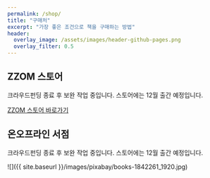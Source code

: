 ```yaml
---
permalink: /shop/
title: "구매처"
excerpt: "가장 좋은 조건으로 책을 구매하는 방법"
header:
  overlay_image: /assets/images/header-github-pages.png
  overlay_filter: 0.5
---
```


## ZZOM 스토어

크라우드펀딩 종료 후 보완 작업 중입니다. 스토어에는 12월 출간 예정입니다.

<!--
![]({{ site.baseurl }}/assets/images/shop/ZZOM store.png)
-->
<a href="https://smartstore.naver.com/zzom" target="_blank" class="btn btn--info">ZZOM 스토어 바로가기</a>

## 온오프라인 서점

크라우드펀딩 종료 후 보완 작업 중입니다. 스토어에는 12월 출간 예정입니다.

![]({{ site.baseurl }}/images/pixabay/books-1842261_1920.jpg)

<!-- 
<a href="https://product.kyobobook.co.kr/detail/S000200083569" target="_blank" class="btn btn--info">교보문고 바로가기</a>
<a href="https://www.aladin.co.kr/shop/wproduct.aspx?ItemId=304705923" target="_blank" class="btn btn--info">알라딘 바로가기</a>
<a href="http://www.yes24.com/Product/Goods/115143425" target="_blank" class="btn btn--info">Yes24 바로가기</a>
-->

<!--
* 기본 10% 할인 (추가 5% 간접 할인)
* 배송료 무료 (도서 산간지역 제외)
* 문화비 소득공제 신청 가능
* 플랫폼 자체 혜택
-->

<!--

## 구매처 정하는 방법

![]({{ site.baseurl }}/images/pixabay/hd-wallpaper-1872682_1280.jpg)

* EPUB 전자책이 필요한 경우 <a href="https://product.kyobobook.co.kr/detail/S000200083569" target="_blank" class="btn btn--info">교보문고</a>
* PDF 전자책이 필요한 경우 <a href="https://www.aladin.co.kr/shop/wproduct.aspx?ItemId=304705923" target="_blank" class="btn btn--info">알라딘</a> <a href="http://www.yes24.com/Product/Goods/115143425" target="_blank" class="btn btn--info">Yes24</a>
* 종이책이 바로 필요한 경우: <a href="https://www.kyobobook.co.kr/barodrim" target="_blank" class="btn btn--info">교보문고 바로드림</a>
* 독자 혜택을 우선할 경우: 가장 유리한 조건의 플랫폼 
* 출판사 혜택을 우선할 경우 <a href="https://smartstore.naver.com/zzom/products/7616969339" target="_blank" class="btn btn--info">ZZOM 스토어</a> <a href="https://product.kyobobook.co.kr/detail/S000200083569" target="_blank" class="btn btn--info">교보문고</a> <a href="https://www.aladin.co.kr/shop/wproduct.aspx?ItemId=304705923" target="_blank" class="btn btn--info">알라딘</a>
* 그밖의 경우 <a href="https://smartstore.naver.com/zzom/products/7616969339" target="_blank" class="btn btn--info">ZZOM 스토어</a>

[교보문고]: https://product.kyobobook.co.kr/detail/S000200083569
[알라딘]: https://www.aladin.co.kr/shop/wproduct.aspx?ItemId=304705923
[Yes24]: http://www.yes24.com/Product/Goods/115143425
[ZZOM 스토어]: https://smartstore.naver.com/zzom/products/7616969339
[바로드림]: https://www.kyobobook.co.kr/barodrim

-->
